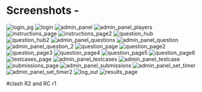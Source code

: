 # Screenshots -

<img src="./Screenshots/Login_pg.png" alt="login_pg" >
<img src="./Screenshots/login.png" alt="login" >
<img src="./Screenshots/admin_panel.png" alt="admin_panel" >
<img src="./Screenshots/admin_panel_players.png" alt="admin_panel_players" >
<img src="./Screenshots/instructions_page.png" alt="instructions_page" >
<img src="./Screenshots/instructions_page2.png" alt="instructions_page2" >
<img src="./Screenshots/question_hub.png" alt="question_hub" >
<img src="./Screenshots/question_hub2.png" alt="question_hub2" >
<img src="./Screenshots/admin_panel_questions.png" alt="admin_panel_questions" >
<img src="./Screenshots/admin_panel_question.png" alt="admin_panel_question" >
<img src="./Screenshots/admin_panel_question_2.png" alt="admin_panel_question_2" >
<img src="./Screenshots/question_page.png" alt="question_page" >
<img src="./Screenshots/question_page2.png" alt="question_page2" >
<img src="./Screenshots/question_page3.png" alt="question_page3" >
<img src="./Screenshots/question_page4.png" alt="question_page4" >
<img src="./Screenshots/question_page5.png" alt="question_page5" >
<img src="./Screenshots/question_page6.png" alt="question_page6" >
<img src="./Screenshots/testcases_page.png" alt="testcases_page" >
<img src="./Screenshots/admin_panel_testcases.png" alt="admin_panel_testcases" >
<img src="./Screenshots/admin_panel_testcase.png" alt="admin_panel_testcase" >
<img src="./Screenshots/submissions_page.png" alt="submissions_page" >
<img src="./Screenshots/admin_panel_submissions.png" alt="admin_panel_submissions" >
<img src="./Screenshots/admin_panel_set_timer.png" alt="admin_panel_set_timer" >
<img src="./Screenshots/admin_panel_set_timer2.png" alt="admin_panel_set_timer2" >
<img src="./Screenshots/log_out.png" alt="log_out" >
<img src="./Screenshots/results_page.png" alt="results_page" >

#clash R2 and RC r1
